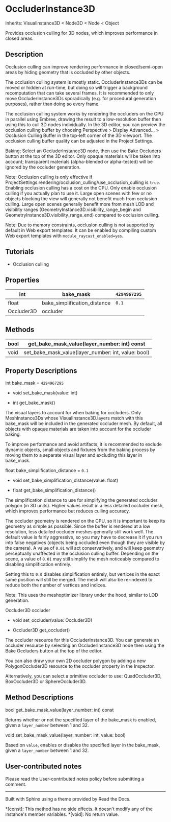 # OccluderInstance3D

Inherits: VisualInstance3D < Node3D < Node < Object

Provides occlusion culling for 3D nodes, which improves performance in closed
areas.

## Description

Occlusion culling can improve rendering performance in closed/semi-open areas
by hiding geometry that is occluded by other objects.

The occlusion culling system is mostly static. OccluderInstance3Ds can be
moved or hidden at run-time, but doing so will trigger a background
recomputation that can take several frames. It is recommended to only move
OccluderInstance3Ds sporadically (e.g. for procedural generation purposes),
rather than doing so every frame.

The occlusion culling system works by rendering the occluders on the CPU in
parallel using Embree, drawing the result to a low-resolution buffer then
using this to cull 3D nodes individually. In the 3D editor, you can preview
the occlusion culling buffer by choosing Perspective > Display Advanced... >
Occlusion Culling Buffer in the top-left corner of the 3D viewport. The
occlusion culling buffer quality can be adjusted in the Project Settings.

Baking: Select an OccluderInstance3D node, then use the Bake Occluders button
at the top of the 3D editor. Only opaque materials will be taken into account;
transparent materials (alpha-blended or alpha-tested) will be ignored by the
occluder generation.

Note: Occlusion culling is only effective if
ProjectSettings.rendering/occlusion_culling/use_occlusion_culling is `true`.
Enabling occlusion culling has a cost on the CPU. Only enable occlusion
culling if you actually plan to use it. Large open scenes with few or no
objects blocking the view will generally not benefit much from occlusion
culling. Large open scenes generally benefit more from mesh LOD and visibility
ranges (GeometryInstance3D.visibility_range_begin and
GeometryInstance3D.visibility_range_end) compared to occlusion culling.

Note: Due to memory constraints, occlusion culling is not supported by default
in Web export templates. It can be enabled by compiling custom Web export
templates with `module_raycast_enabled=yes`.

## Tutorials

  * Occlusion culling

## Properties

int | bake_mask | `4294967295`  
---|---|---  
float | bake_simplification_distance | `0.1`  
Occluder3D | occluder  
  
## Methods

bool | get_bake_mask_value(layer_number: int) const  
---|---  
void | set_bake_mask_value(layer_number: int, value: bool)  
  
## Property Descriptions

int bake_mask = `4294967295`

  * void set_bake_mask(value: int)

  * int get_bake_mask()

The visual layers to account for when baking for occluders. Only
MeshInstance3Ds whose VisualInstance3D.layers match with this bake_mask will
be included in the generated occluder mesh. By default, all objects with
opaque materials are taken into account for the occluder baking.

To improve performance and avoid artifacts, it is recommended to exclude
dynamic objects, small objects and fixtures from the baking process by moving
them to a separate visual layer and excluding this layer in bake_mask.

float bake_simplification_distance = `0.1`

  * void set_bake_simplification_distance(value: float)

  * float get_bake_simplification_distance()

The simplification distance to use for simplifying the generated occluder
polygon (in 3D units). Higher values result in a less detailed occluder mesh,
which improves performance but reduces culling accuracy.

The occluder geometry is rendered on the CPU, so it is important to keep its
geometry as simple as possible. Since the buffer is rendered at a low
resolution, less detailed occluder meshes generally still work well. The
default value is fairly aggressive, so you may have to decrease it if you run
into false negatives (objects being occluded even though they are visible by
the camera). A value of `0.01` will act conservatively, and will keep geometry
perceptually unaffected in the occlusion culling buffer. Depending on the
scene, a value of `0.01` may still simplify the mesh noticeably compared to
disabling simplification entirely.

Setting this to `0.0` disables simplification entirely, but vertices in the
exact same position will still be merged. The mesh will also be re-indexed to
reduce both the number of vertices and indices.

Note: This uses the meshoptimizer library under the hood, similar to LOD
generation.

Occluder3D occluder

  * void set_occluder(value: Occluder3D)

  * Occluder3D get_occluder()

The occluder resource for this OccluderInstance3D. You can generate an
occluder resource by selecting an OccluderInstance3D node then using the Bake
Occluders button at the top of the editor.

You can also draw your own 2D occluder polygon by adding a new
PolygonOccluder3D resource to the occluder property in the Inspector.

Alternatively, you can select a primitive occluder to use: QuadOccluder3D,
BoxOccluder3D or SphereOccluder3D.

## Method Descriptions

bool get_bake_mask_value(layer_number: int) const

Returns whether or not the specified layer of the bake_mask is enabled, given
a `layer_number` between 1 and 32.

void set_bake_mask_value(layer_number: int, value: bool)

Based on `value`, enables or disables the specified layer in the bake_mask,
given a `layer_number` between 1 and 32.

## User-contributed notes

Please read the User-contributed notes policy before submitting a comment.

* * *

Built with Sphinx using a theme provided by Read the Docs.

  *[const]: This method has no side effects. It doesn't modify any of the instance's member variables.
  *[void]: No return value.

